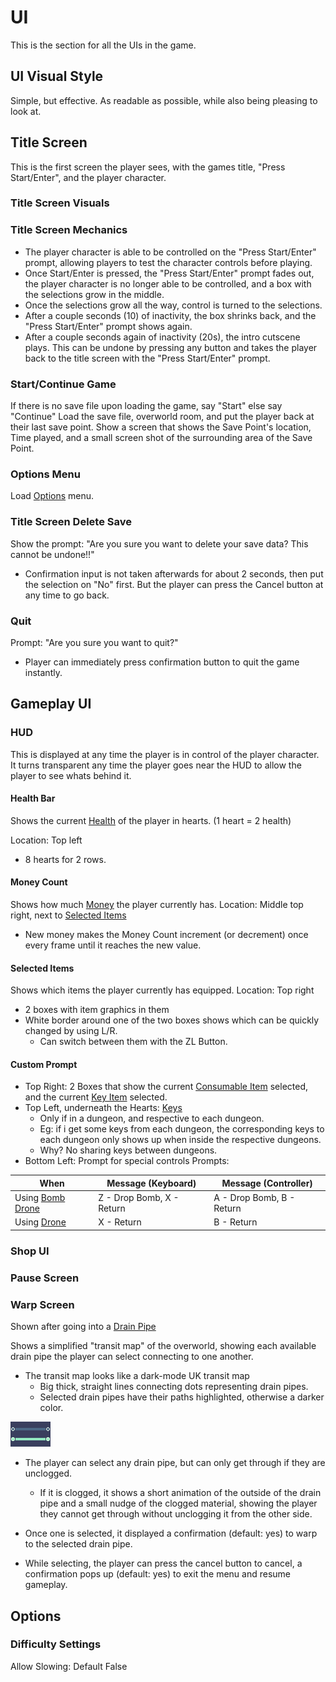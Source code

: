# UI

This is the section for all the UIs in the game.

## UI Visual Style

Simple, but effective. As readable as possible, while also being pleasing to look at.

## Title Screen

This is the first screen the player sees, with the games title, "Press Start/Enter", and the player character.

### Title Screen Visuals

### Title Screen Mechanics

- The player character is able to be controlled on the "Press Start/Enter" prompt, allowing players to test the character controls before playing.
- Once Start/Enter is pressed, the "Press Start/Enter" prompt fades out, the player character is no longer able to be controlled, and a box with the selections grow in the middle.
- Once the selections grow all the way, control is turned to the selections.
- After a couple seconds (10) of inactivity, the box shrinks back, and the "Press Start/Enter" prompt shows again.
- After a couple seconds again of inactivity (20s), the intro cutscene plays. This can be undone by pressing any button and takes the player back to the title screen with the "Press Start/Enter" prompt.

### Start/Continue Game

If there is no save file upon loading the game, say "Start" else say "Continue"
Load the save file, overworld room, and put the player back at their last save point.
Show a screen that shows the Save Point's location, Time played, and a small screen shot of the surrounding area of the Save Point.

### Options Menu

Load [Options](#options) menu.

### Title Screen Delete Save

Show the prompt: "Are you sure you want to delete your save data? This cannot be undone!!"

- Confirmation input is not taken afterwards for about 2 seconds, then put the selection on "No" first. But the player can press the Cancel button at any time to go back.

### Quit

Prompt: "Are you sure you want to quit?"

- Player can immediately press confirmation button to quit the game instantly.

## Gameplay UI

### HUD

This is displayed at any time the player is in control of the player character.
It turns transparent any time the player goes near the HUD to allow the player to see whats behind it.

#### Health Bar

Shows the current [Health](#health) of the player in hearts. (1 heart = 2 health)

Location: Top left

- 8 hearts for 2 rows.

#### Money Count

Shows how much [Money](#money) the player currently has.
Location: Middle top right, next to [Selected Items](#selected-items)

- New money makes the Money Count increment (or decrement) once every frame until it reaches the new value.

#### Selected Items

Shows which items the player currently has equipped.
Location: Top right

- 2 boxes with item graphics in them
- White border around one of the two boxes shows which can be quickly changed by using L/R.
  - Can switch between them with the ZL Button.

#### Custom Prompt

- Top Right: 2 Boxes that show the current [Consumable Item](#consumable-items) selected, and the current [Key Item](#key-items) selected.
- Top Left, underneath the Hearts: [Keys](#keys)
  - Only if in a dungeon, and respective to each dungeon.
  - Eg: if i get some keys from each dungeon, the corresponding keys to each dungeon only shows up when inside the respective dungeons.
  - Why? No sharing keys between dungeons.
- Bottom Left: Prompt for special controls
Prompts:

| When                            | Message (Keyboard)        | Message (Controller)      |
|---------------------------------|---------------------------|---------------------------|
| Using [Bomb Drone](#bomb-drone) | Z - Drop Bomb, X - Return | A - Drop Bomb, B - Return |
| Using [Drone](#drone)           | X - Return                | B - Return                |

### Shop UI

### Pause Screen

### Warp Screen

Shown after going into a [Drain Pipe](#drain-pipes)

Shows a simplified "transit map" of the overworld, showing each available drain pipe the player can select connecting to one another.

- The transit map looks like a dark-mode UK transit map
  - Big thick, straight lines connecting dots representing drain pipes.
  - Selected drain pipes have their paths highlighted, otherwise a darker color.

![Example of what I described](imgs/warp-screen-path.png)

- The player can select any drain pipe, but can only get through if they are unclogged.
  - If it is clogged, it shows a short animation of the outside of the drain pipe and a small nudge of the clogged material, showing the player they cannot get through without unclogging it from the other side.

- Once one is selected, it displayed a confirmation (default: yes) to warp to the selected drain pipe.

- While selecting, the player can press the cancel button to cancel, a confirmation pops up (default: yes) to exit the menu and resume gameplay.

## Options

### Difficulty Settings

Allow Slowing: Default False
